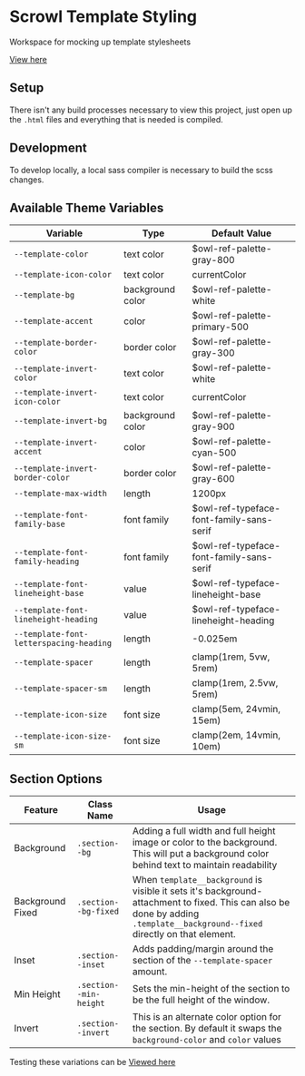 # Scrowl Template Styling

Workspace for mocking up template stylesheets

[View here](src/index.html)

## Setup

There isn't any build processes necessary to view this project, just open up the `.html` files and everything that is needed is compiled.

## Development

To develop locally, a local sass compiler is necessary to build the scss changes.

## Available Theme Variables

| Variable                                | Type             | Default Value                            |
| --------------------------------------- | ---------------- | ---------------------------------------- |
| `--template-color`                      | text color       | $owl-ref-palette-gray-800                |
| `--template-icon-color`                 | text color       | currentColor                             |
| `--template-bg`                         | background color | $owl-ref-palette-white                   |
| `--template-accent`                     | color            | $owl-ref-palette-primary-500             |
| `--template-border-color`               | border color     | $owl-ref-palette-gray-300                |
| `--template-invert-color`               | text color       | $owl-ref-palette-white                   |
| `--template-invert-icon-color`          | text color       | currentColor                             |
| `--template-invert-bg`                  | background color | $owl-ref-palette-gray-900                |
| `--template-invert-accent`              | color            | $owl-ref-palette-cyan-500                |
| `--template-invert-border-color`        | border color     | $owl-ref-palette-gray-600                |
| `--template-max-width`                  | length           | 1200px                                   |
| `--template-font-family-base`           | font family      | $owl-ref-typeface-font-family-sans-serif |
| `--template-font-family-heading`        | font family      | $owl-ref-typeface-font-family-sans-serif |
| `--template-font-lineheight-base`       | value            | $owl-ref-typeface-lineheight-base        |
| `--template-font-lineheight-heading`    | value            | $owl-ref-typeface-lineheight-heading     |
| `--template-font-letterspacing-heading` | length           | -0.025em                                 |
| `--template-spacer`                     | length           | clamp(1rem, 5vw, 5rem)                   |
| `--template-spacer-sm`                  | length           | clamp(1rem, 2.5vw, 5rem)                 |
| `--template-icon-size`                  | font size        | clamp(5em, 24vmin, 15em)                 |
| `--template-icon-size-sm`               | font size        | clamp(2em, 14vmin, 10em)                 |

## Section Options

| Feature          | Class Name             | Usage                                                                                                                                                                        |
| ---------------- | ---------------------- | ---------------------------------------------------------------------------------------------------------------------------------------------------------------------------- |
| Background       | `.section--bg`         | Adding a full width and full height image or color to the background. This will put a background color behind text to maintain readability                                   |
| Background Fixed | `.section--bg-fixed`   | When `template__background` is visible it sets it's background-attachment to fixed. This can also be done by adding `.template__background--fixed` directly on that element. |
| Inset            | `.section--inset`      | Adds padding/margin around the section of the `--template-spacer` amount.                                                                                                    |
| Min Height       | `.section--min-height` | Sets the min-height of the section to be the full height of the window.                                                                                                      |
| Invert           | `.section--invert`     | This is an alternate color option for the section. By default it swaps the `background-color` and `color` values                                                             |

Testing these variations can be [Viewed here](src/section-options.html)
